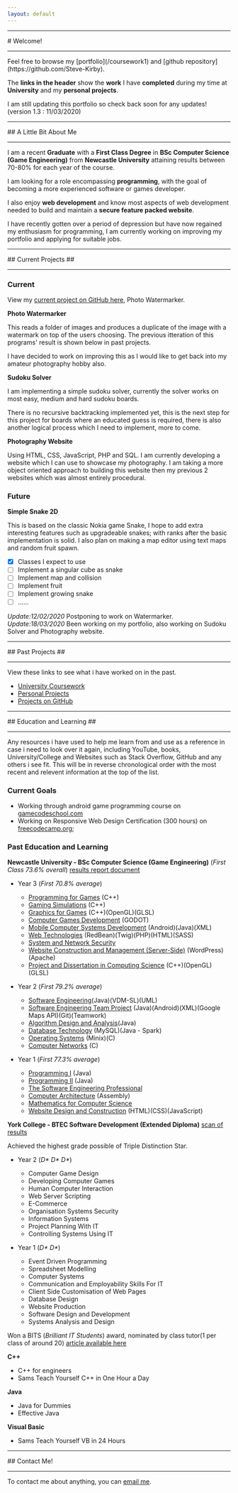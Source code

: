 ```yaml
---
layout: default
---
```

<hr>
# Welcome!
<hr>
Feel free to browse my [portfolio](/coursework1) and [github repository](https://github.com/Steve-Kirby).

The **links in the header** show the **work** I have **completed** during my time at **University** and my **personal projects**.

I am still updating this portfolio so check back soon for any updates! (version 1.3 : 11/03/2020)

<hr>
## A Little Bit About Me
<hr>

I am a recent **Graduate** with a **First Class Degree** in **BSc Computer Science (Game Engineering)** from **Newcastle University** attaining results between 70-80% for each year of the course.

I am looking for a role encompassing **programming**, with the goal of becoming a more experienced software or games developer.

I also enjoy **web development** and know most aspects of web development needed to build and maintain a **secure feature packed website**.

I have recently gotten over a period of depression but have now regained my enthusiasm for programming, I am currently working on improving my portfolio and applying for suitable jobs.

<hr>
## Current Projects ##
<hr>

### Current ###
View my [current project on GitHub here](https://github.com/Steve-Kirby/Watermarker), Photo Watermarker.

**Photo Watermarker**

This reads a folder of images and produces a duplicate of the image with a watermark on top of the users choosing.
The previous itteration of this programs' result is shown below in past projects.

I have decided to work on improving this as I would like to get back into my amateur photography hobby also.

**Sudoku Solver**

I am implementing a simple sudoku solver, currently the solver works on most easy, medium and hard sudoku boards.

There is no recursive backtracking implemented yet, this is the next step for this project for boards where an educated guess is required, there is also another logical process which I need to implement, more to come.

**Photography Website**

Using HTML, CSS, JavaScript, PHP and SQL. I am currently developing a website which I can use to showcase my photography. I am taking a more object oriented approach to building this website then my previous 2 websites which was almost entirely procedural.

### Future ###

**Simple Snake 2D**

This is based on the classic Nokia game Snake, I hope to add extra interesting features such as upgradeable snakes; with ranks after the basic implementation is solid. I also plan on making a map editor using text maps and random fruit spawn.

- [x] Classes I expect to use
- [ ] Implement a singular cube as snake
- [ ] Implement map and collision
- [ ] Implement fruit
- [ ] Implement growing snake
- [ ] ......

*Update:12/02/2020* Postponing to work on Watermarker.
*Update:18/03/2020* Been working on my portfolio, also working on Sudoku Solver and Photography website.

<hr>
## Past Projects ##
<hr>

View these links to see what i have worked on in the past.

  - [University Coursework](/coursework-highlights)
  - [Personal Projects](/personal-highlights) 
  - [Projects on GitHub](https://github.com/Steve-Kirby)

<hr>
## Education and Learning ##
<hr>

Any resources i have used to help me learn from and use as a reference in case i need to look over it again, including YouTube, books, University/College and Websites such as Stack Overflow, GitHub and any others i see fit.
This will be in reverse chronological order with the most recent and relevent information at the top of the list.

### Current Goals
  - Working through android game programming course on [gamecodeschool.com](http://gamecodeschool.com/courses/android-game-programming/)
  - Working on Responsive Web Design Certification (300 hours) on [freecodecamp.org](http://www.freecodecamp.org);
   
### Past Education and Learning ###

**Newcastle University - BSc Computer Science (Game Engineering)** (*First Class 73.6% overall*) [results report document](https://core.digitary.net/sharelink/09d22cd9-7a1b-4f5d-b9de-50b776e1f77d/7b408f64-c008-4b98-b005-c958d927039c)
  - Year 3 (*First 70.8% average*)
    - [Programming for Games](https://www.ncl.ac.uk/module-catalogue/module.php?code=CSC3221) (C++)
    - [Gaming Simulations](https://www.ncl.ac.uk/module-catalogue/module.php?code=CSC3222) (C++)
    - [Graphics for Games](https://www.ncl.ac.uk/module-catalogue/module.php?code=CSC3223) (C++)(OpenGL)(GLSL)
    - [Computer Games Development](https://www.ncl.ac.uk/module-catalogue/module.php?code=CSC3224) (GODOT)
    - [Mobile Computer Systems Development](https://www.ncl.ac.uk/module-catalogue/module.php?code=CSC3122) (Android)(Java)(XML)
    - [Web Technologies](https://www.ncl.ac.uk/module-catalogue/module.php?code=CSC3123) (RedBean)(Twig)(PHP)(HTML)(SASS)
    - [System and Network Security](https://www.ncl.ac.uk/module-catalogue/module.php?code=CSC3124) 
    - [Website Construction and Management (Server-Side)](https://www.ncl.ac.uk/module-catalogue/module.php?code=CSC3422) (WordPress)(Apache)
    - [Project and Dissertation in Computing Science](https://www.ncl.ac.uk/module-catalogue/module.php?code=CSC3095) (C++)(OpenGL)(GLSL)
    
  - Year 2 (*First 79.2% average*)
    - [Software Engineering](https://www.ncl.ac.uk/module-catalogue/module.php?code=CSC2021)(Java)(VDM-SL)(UML)
    - [Software Engineering Team Project](https://www.ncl.ac.uk/module-catalogue/module.php?code=CSC2022) (Java)(Android)(XML)(Google Maps API)(Git)(Teamwork)
    - [Algorithm Design and Analysis](https://www.ncl.ac.uk/module-catalogue/module.php?code=CSC2023)(Java)
    - [Database Technology](https://www.ncl.ac.uk/module-catalogue/module.php?code=CSC2024) (MySQL)(Java - Spark)
    - [Operating Systems](https://www.ncl.ac.uk/module-catalogue/module.php?code=CSC2025) (Minix)(C)
    - [Computer Networks](https://www.ncl.ac.uk/module-catalogue/module.php?code=CSC2026) (C)
    
  - Year 1 (*First 77.3% average*)
    - [Programming I](https://www.ncl.ac.uk/module-catalogue/module.php?code=CSC1021) (Java)
    - [Programming II](https://www.ncl.ac.uk/module-catalogue/module.php?code=CSC1022) (Java)
    - [The Software Engineering Professional](https://www.ncl.ac.uk/module-catalogue/module.php?code=CSC1023)
    - [Computer Architecture](https://www.ncl.ac.uk/module-catalogue/module.php?code=CSC1024) (Assembly)
    - [Mathematics for Computer Science](https://www.ncl.ac.uk/module-catalogue/module.php?code=CSC1025)
    - [Website Design and Construction](https://www.ncl.ac.uk/module-catalogue/module.php?code=CSC1026) (HTML)(CSS)(JavaScript)
  
  **York College - BTEC Software Development (Extended Diploma)** [scan of results](/CollegeResults.JPG)
  
  Achieved the highest grade possible of Triple Distinction Star.
  - Year 2 (_D* D* D*_)
    - Computer Game Design
    - Developing Computer Games
    - Human Computer Interaction
    - Web Server Scripting
    - E-Commerce
    - Organisation Systems Security
    - Information Systems
    - Project Planning With IT
    - Controlling Systems Using IT
    
  - Year 1 (_D* D*_) 
    - Event Driven Programming
    - Spreadsheet Modelling
    - Computer Systems
    - Communication and Employability Skills For IT
    - Client Side Customisation of Web Pages
    - Database Design
    - Website Production
    - Software Design and Development
    - Systems Analysis and Design
    
  Won a BITS (*Brilliant IT Students*) award, nominated by class tutor(1 per class of around 20) [article available here](https://www.yorkcollege.ac.uk/in-the-news/367-summer-term-2015/2073-recognising-brilliant-it-students.html)
  
**C++**
  - C++ for engineers
  - Sams Teach Yourself C++ in One Hour a Day
  
**Java**
  - Java for Dummies
  - Effective Java
  
**Visual Basic**
  - Sams Teach Yourself VB in 24 Hours
  
<hr>
## Contact Me!
<hr>

To contact me about anything, you can [email me](mailto:stevenkirbywork@gmail.com).
